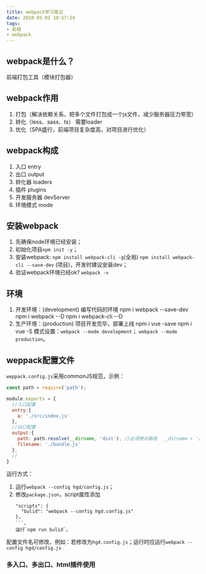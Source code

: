 ```yaml
---
title: webpack学习笔记
date: 2018-05-02 10:57:24
tags:
- 前端
- webpack
---
```


## webpack是什么？
前端打包工具（模块打包器）

## webpack作用
1. 打包（解决依赖关系，把多个文件打包成一个js文件，减少服务器压力带宽）
2. 转化（less、sass、ts） 需要loader
3. 优化（SPA盛行，前端项目复杂度高，对项目进行优化）

<!-- more -->

## webpack构成
1. 入口 entry
2. 出口 output
3. 转化器 loaders
4. 插件 plugins
5. 开发服务器 devServer
6. 环境模式 mode

## 安装webpack
1. 先确保node环境已经安装；
2. 初始化项目`npm init -y`；
3. 安装webpack: `npm install webpack-cli -g`(全局) `npm install webpack-cli --save-dev` (项目)，开发时建议安装dev；
4. 验证webpack环境已经ok? `webpack -v`

## 环境
1. 开发环境：(development) 
    编写代码的环境
    npm i webpack --save-dev
    npm i webpack --D
    npm i webpack-cli --D
2. 生产环境：(production) 项目开发完毕，部署上线
    npm i vue -save
    npm i vue -S
模式设置：`webpack --mode development`； `webpack --mode production`。
    
## weppack配置文件
`weppack.config.js`采用commonJS规范，示例：
```javascript
const path = require('path');

module.exports = {
  //入口配置
  entry:{
    a: './src/index.js'
  },
  //出口配置
  output:{
    path: path.resolve(__dirname, 'dist'), //必须绝对路径  __dirname + '/dist
    filename: './bundle.js'
  },
  //
}
```
运行方式：
1. 运行`webpack --config hgd/config.js`；
2. 修改`package.json`，script属性添加
    ```  
    "scripts": {
      "bulid": "webpack --config hgd.config.js"
    },
    ```，
    运行`npm run bulid`。

配置文件名可修改，例如：若修改为`hgd.config.js`；运行时应运行`webpack --config hgd/config.js`

### 多入口、多出口、html插件使用



